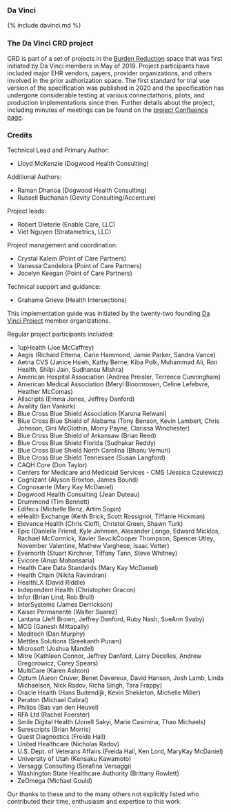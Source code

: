 ### Da Vinci
{% include davinci.md %}

### The Da Vinci CRD project
CRD is part of a set of projects in the [Burden Reduction](burden.html) space that was first initiated by Da Vinci members in May of 2019.  Project participants have included major EHR vendors, payers, provider organizations, and others involved in the prior authorization space.  The first standard for trial use version of the specification was published in 2020 and the specification has undergone considerable testing at various connectathons, pilots, and production implementations since then.  Further details about the project, including minutes of meetings can be found on the [project Confluence page](https://confluence.hl7.org/pages/viewpage.action?pageId=21857602).

### Credits
Technical Lead and Primary Author:
* Lloyd McKenzie (Dogwood Health Consulting)

Additional Authors:
* Raman Dhanoa (Dogwood Health Consulting)
* Russell Buchanan (Gevity Consulting/Accenture)

Project leads:
* Robert Dieterle (Enable Care, LLC)
* Viet Nguyen (Stratametrics, LLC)

Project management and coordination:
* Crystal Kalem (Point of Care Partners)
* Vanessa Candelora (Point of Care Partners)
* Jocelyn Keegan (Point of Care Partners)

Technical support and guidance:
* Grahame Grieve (Health Intersections)

This implementation guide was initiated by the twenty-two founding [Da Vinci Project](http://hl7.org/about/davinci) member organizations.

Regular project participants included:
* 1upHealth (Joe McCaffrey)
* Aegis (Richard Ettema, Carie Hammond, Jamie Parker, Sandra Vance)
* Aetna CVS (Janice Hsieh, Kathy Berne, Kiba Polk, Muhammad Ali, Ron Health, Shilpi Jain, Sudhansu Mishra)
* American Hospital Association (Andrea Preisler, Terrence Cunningham)
* American Medical Association (Meryl Bloomrosen, Celine Lefebvre, Heather McComas)
* Allscripts (Emma Jones, Jeffrey Danford)
* Availity (Ian Vankirk)
* Blue Cross Blue Shield Association (Karuna Relwani)
* Blue Cross Blue Shield of Alabama (Tony Benson, Kevin Lambert, Chris Johnson, Gini McGlothin, Morry Payne, Clarissa Winchester)
* Blue Cross Blue Shield of Arkansaw (Brian Reed)
* Blue Cross Blue Shield Florida (Sudhakar Reddy)
* Blue Cross Blue Shield North Carolina (Bhanu Vemuri)
* Blue Cross Blue Shield Tennessee (Susan Langford)
* CAQH Core (Don Taylor)
* Centers for Medicare and Medicaid Services - CMS (Jessica Czulewicz)
* Cognizant (Alyson Broxton, James Bound)
* Cognosante (Mary Kay McDaniel)
* Dogwood Health Consulting (Jean Duteau)
* Drummond (Tim Bennett)
* Edifecs (Michelle Benz, Artim Sopin)
* eHealth Exchange (Keith Brick, Scott Rossignol, Tiffanie Hickman)
* Elevance Health (Chris Cioffi, Christol Green, Shawn Turk)
* Epic (Danielle Friend, Kyle Johnsen, Alexander Longo, Edward Micklos, Rachael McCormick, Xavier SevcikCooper Thompson, Spencer Utley, November Valentine, Mathew Varghese, Isaac Vetter)
* Evernorth (Stuart Kirchner, Tiffany Tann, Steve Whitney)
* Evicore (Anup Mahansaria)
* Health Care Data Standards (Mary Kay McDaniel)
* Health Chain (Nikita Ravindran)
* HealthLX (David Riddle)
* Independent Health (Christopher Gracon)
* Infor (Brian Lind, Rob Brull)
* InterSystems (James Derrickson)
* Kaiser Permanente (Walter Suarez)
* Lantana (Jeff Brown, Jeffrey Danford, Ruby Nash, SueAnn Svaby)
* MCG (Ganesh Mittapally)
* Meditech (Dan Murphy)
* Mettles Solutions (Sreekanth Puram)
* Microsoft (Joshua Mandel)
* Mitre (Kathleen Connor, Jeffrey Danford, Larry Decelles, Andrew Gregorowicz, Corey Spears)
* MultiCare (Karen Ashton)
* Optum (Aaron Cruver, Benet Devereux, David Hansen, Josh Lamb, Linda Michaelsen, Nick Radov, Richa Singh, Tara Frappy)
* Oracle Health (Hans Buitendijk, Kevin Shekleton, Michelle Miller)
* Peraton (Michael Cabral)
* Philips (Bas van den Heuvel)
* RFA Ltd (Rachel Foerster)
* Smile Digital Health (Jonell Sakyi, Marie Casimina, Thao Michaels)
* Surescripts (Brian Morris)
* Quest Diagnostics (Freida Hall)
* United Healthcare (Nicholas Radov)
* U.S. Dept. of Veterans Affairs (Freida Hall, Ken Lord, MaryKay McDaniel)
* University of Utah (Kensaku Kawamoto)
* Versaggi Consulting (Serafina Versaggi)
* Washington State Healthcare Authority (Brittany Rowlett)
* ZeOmega (Michael Gould)

Our thanks to these and to the many others not explicitly listed who contributed their time, enthusiasm and expertise to this work.
